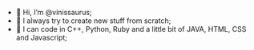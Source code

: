 - 👋 Hi, I’m @vinissaurus;
- 👀 I always try to create new stuff from scratch;
- 🌱 I can code in C++, Python, Ruby and a little bit of JAVA, HTML, CSS and Javascript;

<!---
vinissaurus/vinissaurus is a ✨ special ✨ repository because its `README.md` (this file) appears on your GitHub profile.
You can click the Preview link to take a look at your changes.
--->
